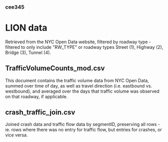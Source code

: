 ### cee345



# LION data 

Retrieved from the NYC Open Data website, filtered by roadway type - filtered to only include "RW_TYPE" or roadway types Street (1), Highway (2), Bridge (3), Tunnel (4). 


## TrafficVolumeCounts_mod.csv 
This document contains the traffic volume data from NYC Open Data, summed over time of day, as well as travel direction (i.e. eastbound vs. westbound), and averaged over the days that traffic volume was observed on that roadway, if applicable. 


## crash_traffic_join.csv

Joined crash data and traffic flow data by segmentID, preserving all rows - ie. rows where there was no entry for traffic flow, but entries for crashes, or vice versa. 
